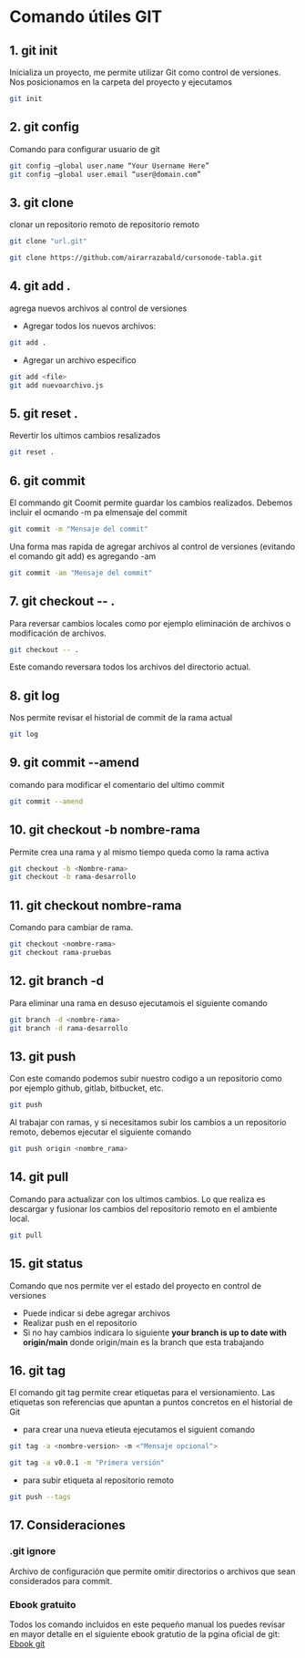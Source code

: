 # Comando útiles GIT

## 1. git init

Inicializa un proyecto, me permite utilizar Git como control de versiones.
Nos posicionamos en la carpeta del proyecto y ejecutamos
```bash
git init
```
## 2. git config 

Comando para configurar usuario de git
```bash
git config –global user.name “Your Username Here”
git config –global user.email “user@domain.com”
```
## 3. git clone
clonar un repositorio remoto de repositorio remoto
```bash
git clone "url.git"

git clone https://github.com/airarrazabald/cursonode-tabla.git
```

## 4. git add .
agrega nuevos archivos al control de versiones

* Agregar todos los nuevos archivos: 
```bash
git add .
```
* Agregar un archivo especifico
```bash
git add <file>
git add nuevoarchivo.js
```
## 5. git reset .
Revertir los ultimos cambios resalizados
```bash
git reset .
```
## 6. git commit
El commando git Coomit permite guardar los cambios realizados.
Debemos incluir el ocmando -m pa elmensaje del commit
```bash
git commit -m "Mensaje del commit"
```
Una forma mas rapida de agregar archivos al control de versiones (evitando el comando git add) es agregando -am
```bash
git commit -am "Mensaje del commit"
```
## 7. git checkout -- .
Para reversar cambios locales como por ejemplo eliminación de archivos o modificación de archivos.

```bash
git checkout -- .
```
Este comando reversara todos los archivos del directorio actual.
## 8. git log
Nos permite revisar el historial de commit de la rama actual
```bash
git log 
```
## 9. git commit --amend
comando para modificar el comentario del ultimo commit
```bash
git commit --amend
```
## 10. git checkout -b nombre-rama
Permite crea una rama y al mismo tiempo queda como la rama activa 
```bash
git checkout -b <Nombre-rama>
git checkout -b rama-desarrollo
```
## 11. git checkout nombre-rama
Comando para cambiar de rama.
```bash
git checkout <nombre-rama>
git checkout rama-pruebas
```
## 12. git branch -d
Para eliminar una rama en desuso ejecutamois el siguiente comando
```bash
git branch -d <nombre-rama>
git branch -d rama-desarrollo
```
## 13. git push
Con este comando podemos subir nuestro codigo a un repositorio como por ejemplo github, gitlab, bitbucket, etc.
```bash
git push
```

Al trabajar con ramas, y si necesitamos subir los cambios a un repositorio remoto, debemos ejecutar el siguiente comando
```bash
git push origin <nombre_rama>
```
## 14. git pull
Comando para actualizar con los ultimos cambios.
Lo que realiza es descargar y fusionar los cambios del repositorio remoto en el ambiente local.
```bash
git pull
```
## 15. git status

Comando que nos permite ver el estado del proyecto en control de versiones
* Puede indicar si debe agregar archivos
* Realizar push en el repositorio 
* Si no hay cambios indicara lo siguiente <b>your branch is up to date with origin/main</b> donde origin/main es la branch que esta trabajando 

## 16. git tag 
El comando git tag permite crear etiquetas para el versionamiento. 
Las etiquetas son referencias que apuntan a puntos concretos en el historial de Git

* para crear una nueva etieuta ejecutamos el siguient comando
```bash
git tag -a <nombre-version> -m <"Mensaje opcional">

git tag -a v0.0.1 -m "Primera versión"
```
* para subir etiqueta al repositorio remoto
 ```bash
git push --tags
```

## 17. Consideraciones
### .git ignore

Archivo de configuración que permite omitir directorios o archivos que sean considerados para commit.

### Ebook gratuito
Todos los comando incluidos en este pequeño manual los puedes revisar en mayor detalle en el siguiente ebook gratutio de la pgina oficial de git:
[Ebook git](https://git-scm.com/book/es/v2)


